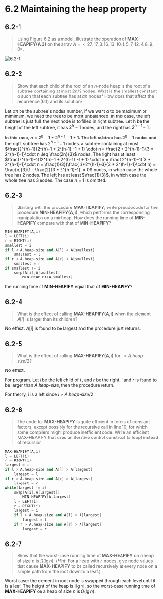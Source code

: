 # 6.2 Maintaining the heap property

## 6.2-1

> Using Figure 6.2 as a model, illustrate the operation of **MAX-HEAPIFY(A,3)** on the array $A = < 27 , 17 , 3 , 16, 13, 10, 1, 5, 7, 12, 4, 8, 9, 0 >$.

![6.2-1](../img/6.2-1.png)

## 6.2-2

> Show that each child of the root of an $n$-node heap is the root of a subtree containing at most $2n/3$ nodes. What is the smallest constant $\alpha$ such that each subtree has at $\alpha n$ nodes? How does that affect the recurrence (6.1) and its solution?

Let $\alpha n$ be the subtree's nodes number, if we want $\alpha$ to be maximum or mimimum, we need the tree to be most unbalanced. In this case, the left subtree is just full, the next node is to filled in right subtree. Let h be the height of the left subtree, it has $2^{h} - 1$ nodes, and the right has $2^{h-1} - 1$.

In this case, $n = 2^{h} - 1 + 2^{h-1} - 1 + 1$. The left subtree has $2^{h}-1$ nodes and the right subtree has $2^{h-1} -1$ nodes. a subtree containing at most $\frac{2^{h}-1}{2^{h}-1 + 2^{h-1} -1 + 1} \cdot n = \frac{2 * 2^{h-1}-1}{3 * 2^{h-1}-1}\cdot n \leq \frac{2n}{3}$ nodes. The right has at least $\frac{2^{h-1}-1}{2^{h}-1 + 2^{h-1} -1 + 1} \cdot n = \frac{ 2^{h-1}-1}{3 * 2^{h-1}-1}\cdot n = \frac{1}{3}(\frac{ 3*2^{h-1}-3}{3 * 2^{h-1}-1}\cdot n) = \frac{n}{3}(1 - \frac{2}{3 * 2^{h-1}-1}) = 0$ nodes, in which case the whole tree has 2 nodes. The left has at least $\frac{1}{3}$, in which case the whole tree has 3 nodes. The case $n = 1$ is omitted.

## 6.2-3

> Starting with the procedure **MAX-HEAPIFY**, write pseudocode for the procedure **MIN-HEAPIFY(A,i)**, which performs the corresponding manipulation on a minheap. How does the running time of **MIN-HEAPIFY** compare with that of **MIN-HEAPIFY**?

```cpp
MIN-HEAPIFY(A,i)
l = LEFT(i)
r = RIGHT(i)
smallest = i
if l < A.heap-size and A[l] < A[smallest]
    smallest = l
if r < A.heap-size and A[r] < A[smallest]
    smallest = r
if smallest != i
    swap(A[i],A[smallest])
        MIN-HEAPIFY(A,smallest)
```

the running time of **MIN-HEAPIFY** equal that of **MIN-HEAPIFY**?

## 6.2-4

> What is the effect of calling **MAX-HEAPIFY(A,i)** when the element $A[ i ]$ is larger than its children?

No effect. $A[i]$ is found to be largest and the procedure just returns.

## 6.2-5

> What is the effect of calling **MAX-HEAPIFY(A,i)** for $i > A$.*heap-size*$/2$?

No effect.

For program. Let $l$ be the left child of $i$ , and $r$ be the right. $l$ and $r$ is found to be larger than $A$.*heap-size*, then the procedure return.

For theory, i is a left since $i > A$.*heap-size*$/2$

## 6.2-6

> The code for **MAX-HEAPIFY** is quite efficient in terms of constant factors, except possibly for the recursive call in line 10, for which some compilers might produce inefficient code. Write an efficient MAX-HEAPIFY that uses an iterative control construct (a loop) instead of recursion.

```cpp
MAX-HEAPIFY(A,i)
l = LEFT(i)
r = RIGHT(i)
largest = i
if l > A.heap-size and A[l] > A[largest]
    largest = l
if r > A.heap-size and A[r] > A[largest]
    largest = r
while(largest != i)
    swap(A[i],A[largest])
        MIN-HEAPIFY(A,largest)
    l = LEFT(i)
    r = RIGHT(i)
    largest = i
    if l > A.heap-size and A[l] > A[largest]
        largest = l
    if r > A.heap-size and A[r] > A[largest]
        largest = r
```

## 6.2-7

> Show that the worst-case running time of **MAX-HEAPIFY** on a heap of size $n$ is $\Omega(\lg n)$.  (*Hint*: For a heap with $n$ nodes, give node values that cause **MAX-HEAPIFY** to be called recursively at every node on a simple path from the root down to a leaf.)

Worst case: the element in root node is swapped through each level until it is a leaf. The height of the heap is $\lfloor \lg n \rfloor$, so the worst-case running time of **MAX-HEAPIFY** on a heap of size $n$ is $\Omega(\lg n)$.
